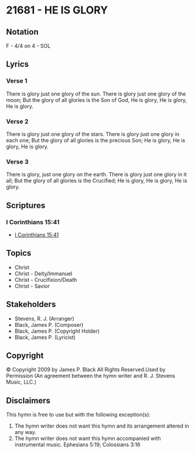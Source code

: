 # 21681 - HE IS GLORY

## Notation

F - 4/4 on 4 - SOL

## Lyrics

### Verse 1

There is glory just one glory of the sun. There is glory just one glory of the moon; But the glory of all glories is the Son of God, He is glory, He is glory, He is glory.


### Verse 2

There is glory just one glory of the stars. There is glory just one glory in each one; But the glory of all glories is the precious Son; He is glory, He is glory, He is glory. 



### Verse 3

There is glory, just one glory on the earth. There is glory just one glory in it all; But the glory of all glories is the Crucified; He is glory, He is glory, He is glory. 






## Scriptures

### I Corinthians 15:41

- [I Corinthians 15:41](https://www.biblegateway.com/passage/?search=I%20Corinthians%2015%3A41)


## Topics

- Christ
- Christ - Deity/Immanuel
- Christ - Crucifixion/Death
- Christ - Savior

## Stakeholders

- Stevens, R. J. (Arranger)
- Black, James P. (Composer)
- Black, James P. (Copyright Holder)
- Black, James P. (Lyricist)

## Copyright

© Copyright 2009 by James P. Black All Rights Reserved.Used by Permission
(An agreement between the hymn writer and R. J. Stevens Music, LLC.)

## Disclaimers

This hymn is free to use but with the following exception(s):
1. The hymn writer does not want this hymn and its arrangement altered in any way.
2. The hymn writer does not want this hymn accompanied with instrumental music.
Ephesians 5:19; Colossians 3:16

